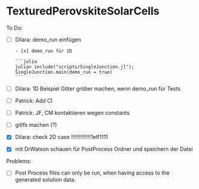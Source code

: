 # TexturedPerovskiteSolarCells

To Do:

- [ ] Dilara: demo_run einfügen

      - [x] demo_run für 1D

      ```julia
      julia> include("scripts/SingleJunction.jl"); SingleJunction.main(demo_run = true)
      ```
- [ ] Dilara: 1D Beispiel Gitter gröber machen, wenn demo_run für Tests
- [ ] Patrick: Add CI
- [ ] Patrick: JF, CM kontaktieren wegen constants
- [ ] gitlfs machen (?)
- [x] Dilara: check 2D case !!!!!!!!!!!!!1elf1111
- [x] mit DrWatson schauen für PostProcess Ordner und speichern der Datei


Problems:
- [ ] Post Process files can only be run, when having access to the generated solution data.